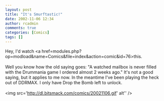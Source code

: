 ```yaml
---
layout: post
title: "It's Smurftastic!"
date: 2002-11-06 12:34
author: rcadmin
comments: true
categories: [Comics]
tags: []
---
```

Hey, I'd watch <a href=modules.php?op=modload&name=Comics&file=index&action=comic&id=76>this.</a>
<br />
<br />
Well you know how the old saying goes: "A watched mailbox is never filled with the Drummania game I ordered almost 2 weeks ago." It's not a good saying, but it applies to me now. In the meantime I've been playing the heck out of DDRMAX. I only have Drop the Bomb left to unlock. <br /><br /><!--more--><img src='http://dl.bitsmack.com/comics/20021106.gif' alt'' />
